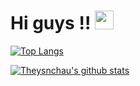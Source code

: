 # Hi guys !! <img src="https://raw.githubusercontent.com/MartinHeinz/MartinHeinz/master/wave.gif" width="30px">


[![Top Langs](https://github-readme-stats.vercel.app/api/top-langs/?username=theyanchau&langs_count=8)](https://github.com/theyanchau/github-readme-stats)

[![Theysnchau's github stats](https://github-readme-stats.vercel.app/api?username=theyanchau)](https://github.com/theyanchau/github-readme-stats)
